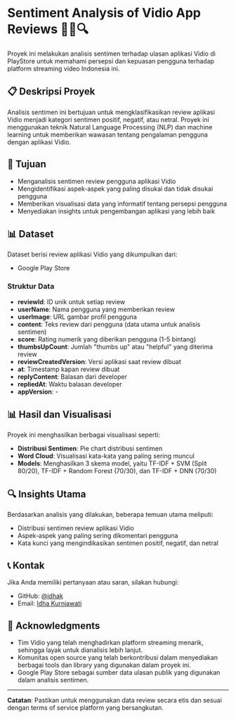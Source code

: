 # Sentiment Analysis of Vidio App Reviews 💬🧠🔍



Proyek ini melakukan analisis sentimen terhadap ulasan aplikasi Vidio di PlayStore untuk memahami persepsi dan kepuasan pengguna terhadap platform streaming video Indonesia ini.

## 📋 Deskripsi Proyek

Analisis sentimen ini bertujuan untuk mengklasifikasikan review aplikasi Vidio menjadi kategori sentimen positif, negatif, atau netral. Proyek ini menggunakan teknik Natural Language Processing (NLP) dan machine learning untuk memberikan wawasan tentang pengalaman pengguna dengan aplikasi Vidio.

## 🎯 Tujuan

- Menganalisis sentimen review pengguna aplikasi Vidio
- Mengidentifikasi aspek-aspek yang paling disukai dan tidak disukai pengguna
- Memberikan visualisasi data yang informatif tentang persepsi pengguna
- Menyediakan insights untuk pengembangan aplikasi yang lebih baik


## 📊 Dataset

Dataset berisi review aplikasi Vidio yang dikumpulkan dari:
- Google Play Store

### Struktur Data
- **reviewId**: ID unik untuk setiap review
- **userName**: Nama pengguna yang memberikan review
- **userImage**: URL gambar profil pengguna
- **content**: Teks review dari pengguna (data utama untuk analisis sentimen)
- **score**: Rating numerik yang diberikan pengguna (1-5 bintang)
- **thumbsUpCount**: Jumlah "thumbs up" atau "helpful" yang diterima review
- **reviewCreatedVersion**: Versi aplikasi saat review dibuat
- **at**: Timestamp kapan review dibuat
- **replyContent**: Balasan dari developer
- **repliedAt**: Waktu balasan developer 
- **appVersion**: -

## 📊 Hasil dan Visualisasi

Proyek ini menghasilkan berbagai visualisasi seperti:

- **Distribusi Sentimen**: Pie chart distribusi sentimen
- **Word Cloud**: Visualisasi kata-kata yang paling sering muncul
- **Models**: Menghasilkan 3 skema model, yaitu TF-IDF + SVM (Split 80/20), TF-IDF + Random Forest (70/30), dan TF-IDF + DNN (70/30)

## 🔍 Insights Utama

Berdasarkan analisis yang dilakukan, beberapa temuan utama meliputi:

- Distribusi sentimen review aplikasi Vidio
- Aspek-aspek yang paling sering dikomentari pengguna
- Kata kunci yang mengindikasikan sentimen positif, negatif, dan netral


## 📞 Kontak

Jika Anda memiliki pertanyaan atau saran, silakan hubungi:
- GitHub: [@idhak](https://github.com/idhak)
- Email: [Idha Kurniawati](mailto:idhakurniawati03@gmail.com)

## 🙏 Acknowledgments

- Tim Vidio yang telah menghadirkan platform streaming menarik, sehingga layak untuk dianalisis lebih lanjut.
- Komunitas open source yang telah berkontribusi dalam menyediakan berbagai tools dan library yang digunakan dalam proyek ini.
- Google Play Store sebagai sumber data ulasan publik yang digunakan dalam analisis sentimen.

---

**Catatan**: Pastikan untuk menggunakan data review secara etis dan sesuai dengan terms of service platform yang bersangkutan.
